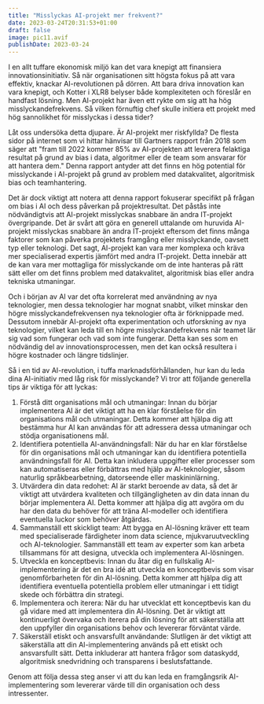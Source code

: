 ```yaml
---
title: "Misslyckas AI-projekt mer frekvent?"
date: 2023-03-24T20:31:53+01:00
draft: false
image: pic11.avif
publishDate: 2023-03-24
---
```


I en allt tuffare ekonomisk miljö kan det vara knepigt att finansiera innovationsinitiativ. Så när organisationen sitt högsta fokus på att vara effektiv, knackar AI-revolutionen på dörren. Att bara driva innovation kan vara knepigt, och Kotter i XLR8 belyser både komplexiteten och föreslår en handfast lösning. Men AI-projekt har även ett rykte om sig att ha hög misslyckandefrekvens. Så vilken förnuftig chef skulle initiera ett projekt med hög sannolikhet för misslyckas i dessa tider?

Låt oss undersöka detta djupare. Är AI-projekt mer riskfyllda? De flesta sidor på internet som vi hittar hänvisar till Gartners rapport från 2018 som säger att "fram till 2022 kommer 85% av AI-projekten att leverera felaktiga resultat på grund av bias i data, algoritmer eller de team som ansvarar för att hantera dem." Denna rapport antyder att det finns en hög potential för misslyckande i AI-projekt på grund av problem med datakvalitet, algoritmisk bias och teamhantering.


Det är dock viktigt att notera att denna rapport fokuserar specifikt på frågan om bias i AI och dess påverkan på projektresultat. Det påstås inte nödvändigtvis att AI-projekt misslyckas snabbare än andra IT-projekt övergripande.
Det är svårt att göra en generell uttalande om huruvida AI-projekt misslyckas snabbare än andra IT-projekt eftersom det finns många faktorer som kan påverka projektets framgång eller misslyckande, oavsett typ eller teknologi.
Det sagt, AI-projekt kan vara mer komplexa och kräva mer specialiserad expertis jämfört med andra IT-projekt. Detta innebär att de kan vara mer mottagliga för misslyckande om de inte hanteras på rätt sätt eller om det finns problem med datakvalitet, algoritmisk bias eller andra tekniska utmaningar.

Och i början av AI var det ofta korrelerat med användning av nya teknologier, men dessa teknologier har mognat snabbt, vilket minskar den högre misslyckandefrekvensen nya teknologier ofta är förknippade med. Dessutom innebär AI-projekt ofta experimentation och utforskning av nya teknologier, vilket kan leda till en högre misslyckandefrekvens när teamet lär sig vad som fungerar och vad som inte fungerar. Detta kan ses som en nödvändig del av innovationsprocessen, men det kan också resultera i högre kostnader och längre tidslinjer.

Så i en tid av AI-revolution, i tuffa marknadsförhållanden, hur kan du leda dina AI-initiativ med låg risk för misslyckande? Vi tror att följande generella tips är viktiga för att lyckas:

1. Förstå ditt organisations mål och utmaningar: Innan du börjar implementera AI är det viktigt att ha en klar förståelse för din organisations mål och utmaningar. Detta kommer att hjälpa dig att bestämma hur AI kan användas för att adressera dessa utmaningar och stödja organisationens mål.
2. Identifiera potentiella AI-användningsfall: När du har en klar förståelse för din organisations mål och utmaningar kan du identifiera potentiella användningsfall för AI. Detta kan inkludera uppgifter eller processer som kan automatiseras eller förbättras med hjälp av AI-teknologier, såsom naturlig språkbearbetning, datorseende eller maskininlärning.
3. Utvärdera din data redohet: AI är starkt beroende av data, så det är viktigt att utvärdera kvaliteten och tillgängligheten av din data innan du börjar implementera AI. Detta kommer att hjälpa dig att avgöra om du har den data du behöver för att träna AI-modeller och identifiera eventuella luckor som behöver åtgärdas.
4. Sammanställ ett skickligt team: Att bygga en AI-lösning kräver ett team med specialiserade färdigheter inom data science, mjukvaruutveckling och AI-teknologier. Sammanställ ett team av experter som kan arbeta tillsammans för att designa, utveckla och implementera AI-lösningen.
5. Utveckla en konceptbevis: Innan du åtar dig en fullskalig AI-implementering är det en bra idé att utveckla en konceptbevis som visar genomförbarheten för din AI-lösning. Detta kommer att hjälpa dig att identifiera eventuella potentiella problem eller utmaningar i ett tidigt skede och förbättra din strategi.
6. Implementera och iterera: När du har utvecklat ett konceptbevis kan du gå vidare med att implementera din AI-lösning. Det är viktigt att kontinuerligt övervaka och iterera på din lösning för att säkerställa att den uppfyller din organisations behov och levererar förväntat värde.
7. Säkerställ etiskt och ansvarsfullt användande: Slutligen är det viktigt att säkerställa att din AI-implementering används på ett etiskt och ansvarsfullt sätt. Detta inkluderar att hantera frågor som dataskydd, algoritmisk snedvridning och transparens i beslutsfattande.

Genom att följa dessa steg anser vi att du kan leda en framgångsrik AI-implementering som levererar värde till din organisation och dess intressenter.

